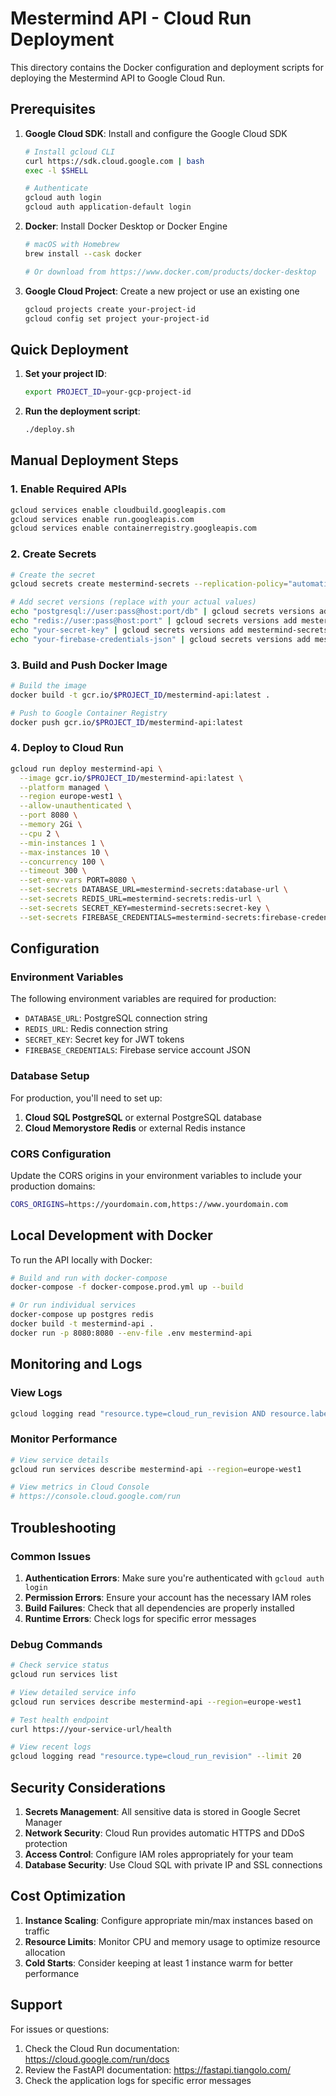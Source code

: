 # Mestermind API - Cloud Run Deployment

This directory contains the Docker configuration and deployment scripts for deploying the Mestermind API to Google Cloud Run.

## Prerequisites

1. **Google Cloud SDK**: Install and configure the Google Cloud SDK
   ```bash
   # Install gcloud CLI
   curl https://sdk.cloud.google.com | bash
   exec -l $SHELL
   
   # Authenticate
   gcloud auth login
   gcloud auth application-default login
   ```

2. **Docker**: Install Docker Desktop or Docker Engine
   ```bash
   # macOS with Homebrew
   brew install --cask docker
   
   # Or download from https://www.docker.com/products/docker-desktop
   ```

3. **Google Cloud Project**: Create a new project or use an existing one
   ```bash
   gcloud projects create your-project-id
   gcloud config set project your-project-id
   ```

## Quick Deployment

1. **Set your project ID**:
   ```bash
   export PROJECT_ID=your-gcp-project-id
   ```

2. **Run the deployment script**:
   ```bash
   ./deploy.sh
   ```

## Manual Deployment Steps

### 1. Enable Required APIs
```bash
gcloud services enable cloudbuild.googleapis.com
gcloud services enable run.googleapis.com
gcloud services enable containerregistry.googleapis.com
```

### 2. Create Secrets
```bash
# Create the secret
gcloud secrets create mestermind-secrets --replication-policy="automatic"

# Add secret versions (replace with your actual values)
echo "postgresql://user:pass@host:port/db" | gcloud secrets versions add mestermind-secrets --data-file=-
echo "redis://user:pass@host:port" | gcloud secrets versions add mestermind-secrets --data-file=-
echo "your-secret-key" | gcloud secrets versions add mestermind-secrets --data-file=-
echo "your-firebase-credentials-json" | gcloud secrets versions add mestermind-secrets --data-file=-
```

### 3. Build and Push Docker Image
```bash
# Build the image
docker build -t gcr.io/$PROJECT_ID/mestermind-api:latest .

# Push to Google Container Registry
docker push gcr.io/$PROJECT_ID/mestermind-api:latest
```

### 4. Deploy to Cloud Run
```bash
gcloud run deploy mestermind-api \
  --image gcr.io/$PROJECT_ID/mestermind-api:latest \
  --platform managed \
  --region europe-west1 \
  --allow-unauthenticated \
  --port 8080 \
  --memory 2Gi \
  --cpu 2 \
  --min-instances 1 \
  --max-instances 10 \
  --concurrency 100 \
  --timeout 300 \
  --set-env-vars PORT=8080 \
  --set-secrets DATABASE_URL=mestermind-secrets:database-url \
  --set-secrets REDIS_URL=mestermind-secrets:redis-url \
  --set-secrets SECRET_KEY=mestermind-secrets:secret-key \
  --set-secrets FIREBASE_CREDENTIALS=mestermind-secrets:firebase-credentials
```

## Configuration

### Environment Variables

The following environment variables are required for production:

- `DATABASE_URL`: PostgreSQL connection string
- `REDIS_URL`: Redis connection string  
- `SECRET_KEY`: Secret key for JWT tokens
- `FIREBASE_CREDENTIALS`: Firebase service account JSON

### Database Setup

For production, you'll need to set up:

1. **Cloud SQL PostgreSQL** or external PostgreSQL database
2. **Cloud Memorystore Redis** or external Redis instance

### CORS Configuration

Update the CORS origins in your environment variables to include your production domains:

```bash
CORS_ORIGINS=https://yourdomain.com,https://www.yourdomain.com
```

## Local Development with Docker

To run the API locally with Docker:

```bash
# Build and run with docker-compose
docker-compose -f docker-compose.prod.yml up --build

# Or run individual services
docker-compose up postgres redis
docker build -t mestermind-api .
docker run -p 8080:8080 --env-file .env mestermind-api
```

## Monitoring and Logs

### View Logs
```bash
gcloud logging read "resource.type=cloud_run_revision AND resource.labels.service_name=mestermind-api" --limit 50
```

### Monitor Performance
```bash
# View service details
gcloud run services describe mestermind-api --region=europe-west1

# View metrics in Cloud Console
# https://console.cloud.google.com/run
```

## Troubleshooting

### Common Issues

1. **Authentication Errors**: Make sure you're authenticated with `gcloud auth login`
2. **Permission Errors**: Ensure your account has the necessary IAM roles
3. **Build Failures**: Check that all dependencies are properly installed
4. **Runtime Errors**: Check logs for specific error messages

### Debug Commands

```bash
# Check service status
gcloud run services list

# View detailed service info
gcloud run services describe mestermind-api --region=europe-west1

# Test health endpoint
curl https://your-service-url/health

# View recent logs
gcloud logging read "resource.type=cloud_run_revision" --limit 20
```

## Security Considerations

1. **Secrets Management**: All sensitive data is stored in Google Secret Manager
2. **Network Security**: Cloud Run provides automatic HTTPS and DDoS protection
3. **Access Control**: Configure IAM roles appropriately for your team
4. **Database Security**: Use Cloud SQL with private IP and SSL connections

## Cost Optimization

1. **Instance Scaling**: Configure appropriate min/max instances based on traffic
2. **Resource Limits**: Monitor CPU and memory usage to optimize resource allocation
3. **Cold Starts**: Consider keeping at least 1 instance warm for better performance

## Support

For issues or questions:
1. Check the Cloud Run documentation: https://cloud.google.com/run/docs
2. Review the FastAPI documentation: https://fastapi.tiangolo.com/
3. Check the application logs for specific error messages


